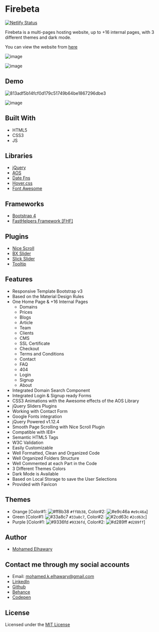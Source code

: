 # Firebeta

[![Netlify Status](https://api.netlify.com/api/v1/badges/dcfe6b4a-290c-4d84-8852-ad718e996538/deploy-status)](https://app.netlify.com/sites/firebeta/deploys)

Firebeta is a multi-pages hosting website, up to +16 internal pages, with 3 different themes and dark mode.

You can view the website from [here](https://firebeta.netlify.app/)

![image](https://user-images.githubusercontent.com/69651552/100253324-a1498480-2f49-11eb-8905-5f830c95f74a.png)  

![image](https://user-images.githubusercontent.com/69651552/100253394-b9210880-2f49-11eb-8c27-a86fb12dccca.png)
 
## Demo
 
![813adf5b14fcf0d179c51749b64be1867296dbe3](https://user-images.githubusercontent.com/69651552/100184979-5f89f100-2eeb-11eb-8843-c40bee05965a.gif)  

![image](https://user-images.githubusercontent.com/69651552/100253469-d48c1380-2f49-11eb-8798-811a176e80d1.png) 

## Built With

* HTML5
* CSS3
* JS 

## Libraries  

* [jQuery](https://jquery.com/)
* [AOS](https://michalsnik.github.io/aos/)
* [Date Fns](https://date-fns.org/)
* [Hover.css](https://ianlunn.github.io/Hover/)
* [Font Awesome](https://fontawesome.com/)  

## Frameworks 

* [Bootstrap 4](https://getbootstrap.com/)
* [FastHelpers Framework [FHF]](https://github.com/Mohamed-Elhawary/fasthelpers-framework-fhf)

## Plugins 

* [Nice Scroll](https://nicescroll.areaaperta.com/)
* [BX Slider](https://bxslider.com/)
* [Slick Slider](https://kenwheeler.github.io/slick/)
* [Tooltip](https://getbootstrap.com/docs/4.0/components/tooltips/)

## Features  

* Responsive Template Bootstrap v3
* Based on the Material Design Rules
* One Home Page & +16 Internal Pages
    - Domains
    - Prices
    - Blogs
    - Article
    - Team
    - Clients
    - CMS
    - SSL Certificate
    - Checkout
    - Terms and Conditions
    - Contact
    - FAQ
    - 404
    - Login
    - Signup
    - About
* Integrated Domain Search Component
* Integrated Login & Signup ready Forms
* CSS3 Animations with the Awesome effects of the AOS Library
* jQuery Sliders Plugins 
* Working with Contact Form
* Google Fonts integration
* jQuery Powered v1.12.4
* Smooth Page Scrolling with Nice Scroll Plugin
* Compatible with IE8+
* Semantic HTML5 Tags
* W3C Validation
* Easily Customizable 
* Well Formatted, Clean and Organized Code
* Well Organized Folders Structure
* Well Commented at each Part in the Code
* 3 Different Themes Colors
* Dark Mode is Available
* Based on Local Storage to save the User Selections
* Provided with Favicon  

## Themes

* Orange [Color#1: ![#ff8b38](https://placehold.co/10x10/ff8b38/ff8b38.png) `#ff8b38`, Color#2: ![#e9c46a](https://placehold.co/10x10/e9c46a/e9c46a.png) `#e9c46a`]
* Green  [Color#1: ![#33a8c7](https://placehold.co/10x10/33a8c7/33a8c7.png) `#33a8c7`, Color#2: ![#2cd63c](https://placehold.co/10x10/2cd63c/2cd63c.png) `#2cd63c`]
* Purple [Color#1: ![#9336fd](https://placehold.co/10x10/9336fd/9336fd.png) `#9336fd`, Color#2: ![#d289ff](https://placehold.co/10x10/d289ff/d289ff.png) `#d289ff`] 

## Author

* [Mohamed Elhawary](https://www.linkedin.com/in/mohamed-elhawary14/)

## Contact me through my social accounts

* Email: mohamed.k.elhawary@gmail.com
* [LinkedIn](https://www.linkedin.com/in/mohamed-elhawary14/)
* [Github](https://github.com/Mohamed-Elhawary)  
* [Behance](https://www.behance.net/mohamed-elhawary14)
* [Codepen](https://codepen.io/Mohamed-ElHawary) 

## License

Licensed under the [MIT License](LICENSE)

